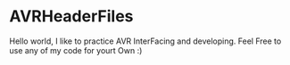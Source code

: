 # AVRHeaderFiles
Hello world,  I like to practice AVR InterFacing and developing.  Feel Free to use any of my code for yourt Own :)
